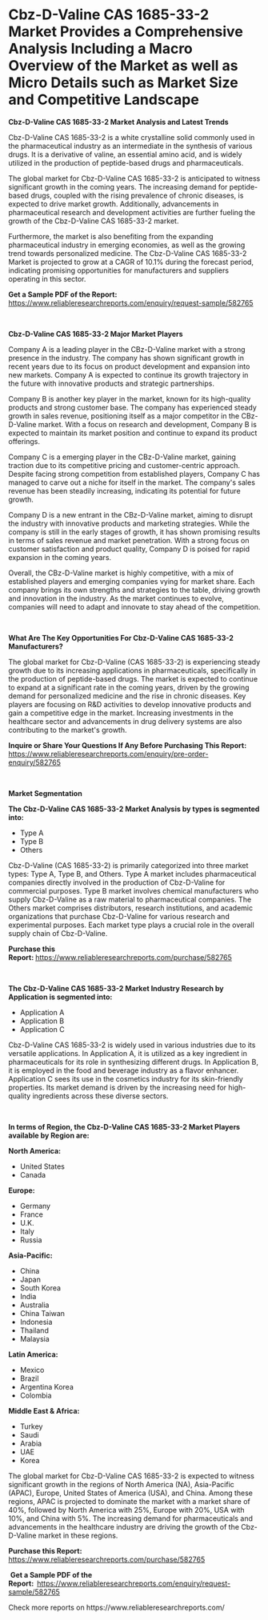 <p><h1>Cbz-D-Valine CAS 1685-33-2 Market Provides a Comprehensive Analysis Including a Macro Overview of the Market as well as Micro Details such as Market Size and Competitive Landscape</h1></p><p><strong>Cbz-D-Valine CAS 1685-33-2 Market Analysis and Latest Trends</strong></p>
<p><p>Cbz-D-Valine CAS 1685-33-2 is a white crystalline solid commonly used in the pharmaceutical industry as an intermediate in the synthesis of various drugs. It is a derivative of valine, an essential amino acid, and is widely utilized in the production of peptide-based drugs and pharmaceuticals.</p><p>The global market for Cbz-D-Valine CAS 1685-33-2 is anticipated to witness significant growth in the coming years. The increasing demand for peptide-based drugs, coupled with the rising prevalence of chronic diseases, is expected to drive market growth. Additionally, advancements in pharmaceutical research and development activities are further fueling the growth of the Cbz-D-Valine CAS 1685-33-2 market.</p><p>Furthermore, the market is also benefiting from the expanding pharmaceutical industry in emerging economies, as well as the growing trend towards personalized medicine. The Cbz-D-Valine CAS 1685-33-2 Market is projected to grow at a CAGR of 10.1% during the forecast period, indicating promising opportunities for manufacturers and suppliers operating in this sector.</p></p>
<p><strong>Get a Sample PDF of the Report:&nbsp;</strong> <a href="https://www.reliableresearchreports.com/enquiry/request-sample/582765">https://www.reliableresearchreports.com/enquiry/request-sample/582765</a></p>
<p>&nbsp;</p>
<p><strong>Cbz-D-Valine CAS 1685-33-2 Major Market Players</strong></p>
<p><p>Company A is a leading player in the CBz-D-Valine market with a strong presence in the industry. The company has shown significant growth in recent years due to its focus on product development and expansion into new markets. Company A is expected to continue its growth trajectory in the future with innovative products and strategic partnerships.</p><p>Company B is another key player in the market, known for its high-quality products and strong customer base. The company has experienced steady growth in sales revenue, positioning itself as a major competitor in the CBz-D-Valine market. With a focus on research and development, Company B is expected to maintain its market position and continue to expand its product offerings.</p><p>Company C is a emerging player in the CBz-D-Valine market, gaining traction due to its competitive pricing and customer-centric approach. Despite facing strong competition from established players, Company C has managed to carve out a niche for itself in the market. The company's sales revenue has been steadily increasing, indicating its potential for future growth.</p><p>Company D is a new entrant in the CBz-D-Valine market, aiming to disrupt the industry with innovative products and marketing strategies. While the company is still in the early stages of growth, it has shown promising results in terms of sales revenue and market penetration. With a strong focus on customer satisfaction and product quality, Company D is poised for rapid expansion in the coming years.</p><p>Overall, the CBz-D-Valine market is highly competitive, with a mix of established players and emerging companies vying for market share. Each company brings its own strengths and strategies to the table, driving growth and innovation in the industry. As the market continues to evolve, companies will need to adapt and innovate to stay ahead of the competition.</p></p>
<p>&nbsp;</p>
<p><strong>What Are The Key Opportunities For Cbz-D-Valine CAS 1685-33-2 Manufacturers?</strong></p>
<p><p>The global market for Cbz-D-Valine (CAS 1685-33-2) is experiencing steady growth due to its increasing applications in pharmaceuticals, specifically in the production of peptide-based drugs. The market is expected to continue to expand at a significant rate in the coming years, driven by the growing demand for personalized medicine and the rise in chronic diseases. Key players are focusing on R&D activities to develop innovative products and gain a competitive edge in the market. Increasing investments in the healthcare sector and advancements in drug delivery systems are also contributing to the market's growth.</p></p>
<p><strong>Inquire or Share Your Questions If Any Before Purchasing This Report:</strong> <a href="https://www.reliableresearchreports.com/enquiry/pre-order-enquiry/582765">https://www.reliableresearchreports.com/enquiry/pre-order-enquiry/582765</a></p>
<p>&nbsp;</p>
<p><strong>Market Segmentation</strong></p>
<p><strong>The Cbz-D-Valine CAS 1685-33-2 Market Analysis by types is segmented into:</strong></p>
<p><ul><li>Type A</li><li>Type B</li><li>Others</li></ul></p>
<p><p>Cbz-D-Valine (CAS 1685-33-2) is primarily categorized into three market types: Type A, Type B, and Others. Type A market includes pharmaceutical companies directly involved in the production of Cbz-D-Valine for commercial purposes. Type B market involves chemical manufacturers who supply Cbz-D-Valine as a raw material to pharmaceutical companies. The Others market comprises distributors, research institutions, and academic organizations that purchase Cbz-D-Valine for various research and experimental purposes. Each market type plays a crucial role in the overall supply chain of Cbz-D-Valine.</p></p>
<p><strong>Purchase this Report:&nbsp;</strong><a href="https://www.reliableresearchreports.com/purchase/582765">https://www.reliableresearchreports.com/purchase/582765</a></p>
<p>&nbsp;</p>
<p><strong>The Cbz-D-Valine CAS 1685-33-2 Market Industry Research by Application is segmented into:</strong></p>
<p><ul><li>Application A</li><li>Application B</li><li>Application C</li></ul></p>
<p><p>Cbz-D-Valine CAS 1685-33-2 is widely used in various industries due to its versatile applications. In Application A, it is utilized as a key ingredient in pharmaceuticals for its role in synthesizing different drugs. In Application B, it is employed in the food and beverage industry as a flavor enhancer. Application C sees its use in the cosmetics industry for its skin-friendly properties. Its market demand is driven by the increasing need for high-quality ingredients across these diverse sectors.</p></p>
<p>&nbsp;</p>
<p><strong>In terms of Region, the Cbz-D-Valine CAS 1685-33-2 Market Players available by Region are:</strong></p>
<p>
    <p> <strong> North America: </strong>
        <ul>
            <li>United States</li>
            <li>Canada</li>
        </ul>
        </p> 
    <p> <strong> Europe: </strong>
        <ul>
            <li>Germany</li>
            <li>France</li>
            <li>U.K.</li>
            <li>Italy</li>
            <li>Russia</li>
        </ul>
        </p> 
    <p> <strong> Asia-Pacific: </strong>
        <ul>
            <li>China</li>
            <li>Japan</li>
            <li>South Korea</li>
            <li>India</li>
            <li>Australia</li>
            <li>China Taiwan</li>
            <li>Indonesia</li>
            <li>Thailand</li>
            <li>Malaysia</li>
        </ul>
        </p> 
    <p> <strong> Latin America: </strong>
        <ul>
            <li>Mexico</li>
            <li>Brazil</li>
            <li>Argentina Korea</li>
            <li>Colombia</li>
        </ul>
        </p> 
    <p> <strong> Middle East & Africa: </strong>
        <ul>
            <li>Turkey</li>
            <li>Saudi</li>
            <li>Arabia</li>
            <li>UAE</li>
            <li>Korea</li>
        </ul>
    </p>
    </p>
<p><p>The global market for Cbz-D-Valine CAS 1685-33-2 is expected to witness significant growth in the regions of North America (NA), Asia-Pacific (APAC), Europe, United States of America (USA), and China. Among these regions, APAC is projected to dominate the market with a market share of 40%, followed by North America with 25%, Europe with 20%, USA with 10%, and China with 5%. The increasing demand for pharmaceuticals and advancements in the healthcare industry are driving the growth of the Cbz-D-Valine market in these regions.</p></p>
<p><strong>Purchase this Report: </strong><a href="https://www.reliableresearchreports.com/purchase/582765">https://www.reliableresearchreports.com/purchase/582765</a></p>
<p>&nbsp;<strong>Get a Sample PDF of the Report:&nbsp;&nbsp;</strong><a href="https://www.reliableresearchreports.com/enquiry/request-sample/582765">https://www.reliableresearchreports.com/enquiry/request-sample/582765</a></p>
<p><strong></strong></p>
<p>Check more reports on https://www.reliableresearchreports.com/</p>
